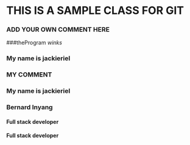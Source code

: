 # THIS IS A SAMPLE CLASS FOR GIT
### ADD YOUR OWN COMMENT HERE


###theProgram *winks*


### My name is jackieriel



### MY COMMENT
### My name is jackieriel
### Bernard Inyang

#### Full stack developer


#### Full stack developer

